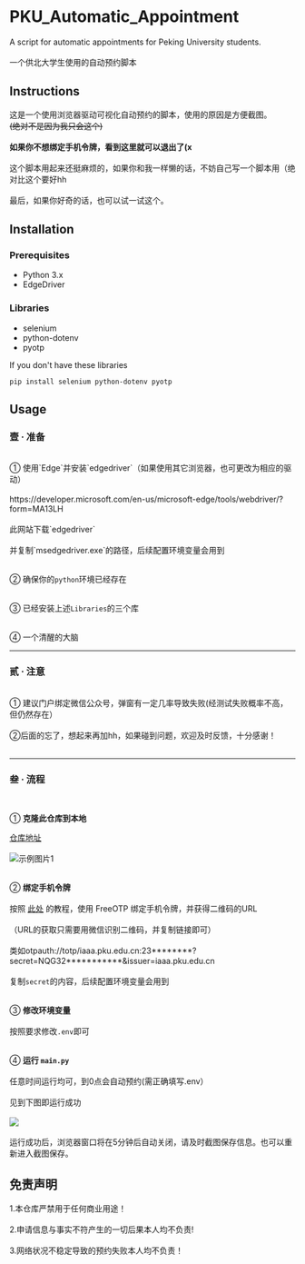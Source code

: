 # PKU_Automatic_Appointment

A script for automatic appointments for Peking University students.<br><br>
一个供北大学生使用的自动预约脚本

## Instructions
这是一个使用浏览器驱动可视化自动预约的脚本，使用的原因是方便截图。<br>~~(绝对不是因为我只会这个)~~<br><br>
**如果你不想绑定手机令牌，看到这里就可以退出了(x**<br><br>
这个脚本用起来还挺麻烦的，如果你和我一样懒的话，不妨自己写一个脚本用（绝对比这个要好hh<br><br>
最后，如果你好奇的话，也可以试一试这个。<br>

## Installation

### Prerequisites
- Python 3.x
- EdgeDriver

### Libraries
- selenium
- python-dotenv
- pyotp

If you don't have these libraries
```
pip install selenium python-dotenv pyotp
```

## Usage

### 壹 · 准备
<br>
① 使用`Edge`并安装`edgedriver`（如果使用其它浏览器，也可更改为相应的驱动）<br><br>
https://developer.microsoft.com/en-us/microsoft-edge/tools/webdriver/?form=MA13LH<br><br>
此网站下载`edgedriver`<br><br>
并复制`msedgedriver.exe`的路径，后续配置环境变量会用到<br><br>

② 确保你的`python`环境已经存在<br><br>

③ 已经安装上述`Libraries`的三个库<br><br>

④ 一个清醒的大脑

----

### 贰 · 注意
<br>
① 建议门户绑定微信公众号，弹窗有一定几率导致失败(经测试失败概率不高，但仍然存在）<br><br>
②后面的忘了，想起来再加hh，如果碰到问题，欢迎及时反馈，十分感谢！<br><br>

------

### 叁 · 流程
<br>

① **克隆此仓库到本地**<br>

[仓库地址](https://github.com/hanlife02/PKU_Automatic_Appointment)<br><br>
![示例图片1](https://hanlife02.com.cn/api/v2/objects/file/gt9l6pjzwwu7a5as5a.png)<br><br>

② **绑定手机令牌**<br><br>
按照 [此处](https://iaaa.pku.edu.cn/iaaa/resources/help/otpHelp.html) 的教程，使用 FreeOTP 绑定手机令牌，并获得二维码的URL<br><br>
（URL的获取只需要用微信识别二维码，并复制链接即可）<br><br>
类如otpauth://totp/iaaa.pku.edu.cn:23********?secret=NQG32\*\*\*\*\*\*\*\*\*\*\*&issuer=iaaa.pku.edu.cn<br><br>
复制`secret`的内容，后续配置环境变量会用到<br><br>

③ **修改环境变量**<br><br>
按照要求修改`.env`即可<br><br>

④ **运行 `main.py`**<br><br>
任意时间运行均可，到0点会自动预约(需正确填写.env）<br><br>
见到下图即运行成功<br><br>
![](https://hanlife02.com.cn/api/v2/objects/file/2dhy73n26f3nd2ct6k.png)
<br><br>
运行成功后，浏览器窗口将在5分钟后自动关闭，请及时截图保存信息。也可以重新进入截图保存。

## 免责声明
  1.本仓库严禁用于任何商业用途！<br><br>
  2.申请信息与事实不符产生的一切后果本人均不负责!<br><br>
  3.网络状况不稳定导致的预约失败本人均不负责！<br><br>
